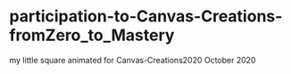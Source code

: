# participation-to-Canvas-Creations-fromZero_to_Mastery
my little square animated for Canvas-Creations2020
October 2020
